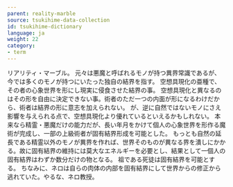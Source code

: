 ```yaml
---
parent: reality-marble
source: tsukihime-data-collection
id: tsukihime-dictionary
language: ja
weight: 22
category:
- term
---
```


リアリティ・マーブル。
元々は悪魔と呼ばれるモノが持つ異界常識であるが、今では多くのモノが持つにいたった独自の結界を指す。
空想具現化の亜種で、その者の心象世界を形にし現実に侵食させた結界の事。
空想具現化と異なるのはその形を自由に決定できない事。術者のただ一つの内面が形になるわけだから、術者は結界の形に意志を加えられない。
が、逆に自然ではないモノにさえ影響を与えられる点で、空想具現化より優れているといえるかもしれない。
本来なら精霊・悪魔だけの能力だが、長い年月をかけて個人の心象世界を形作る魔術が完成し、一部の上級術者が固有結界形成を可能とした。
もっとも自然の延長である精霊以外のモノが異界を作れば、世界そのものが異なる界を潰しにかかる。故に固有結界の維持には莫大なエネルギーを必要とし、結果として一個人の固有結界はわずか数分だけの物となる。
祖である死徒は固有結界を可能とする。
ちなみに、ネロは自らの肉体の内部を固有結界にして世界からの修正から逃れていた。やるな、ネロ教授。
